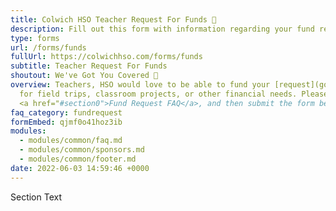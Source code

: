 ```yaml
---
title: Colwich HSO Teacher Request For Funds 🏦
description: Fill out this form with information regarding your fund request.
type: forms
url: /forms/funds
fullUrl: https://colwichhso.com/forms/funds
subtitle: Teacher Request For Funds
shoutout: We've Got You Covered 🏦
overview: Teachers, HSO would love to be able to fund your [request](google.com)
  for field trips, classroom projects, or other financial needs. Please read the
  <a href="#section0">Fund Request FAQ</a>, and then submit the form below!
faq_category: fundrequest
formEmbed: qjmf0o41hoz3ib
modules:
  - modules/common/faq.md
  - modules/common/sponsors.md
  - modules/common/footer.md
date: 2022-06-03 14:59:46 +0000
---
```

Section Text
